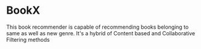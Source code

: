 # BookX
This book recommender is capable of recommending books belonging to same as well as new genre. It's a hybrid of Content based and Collaborative Filtering methods
